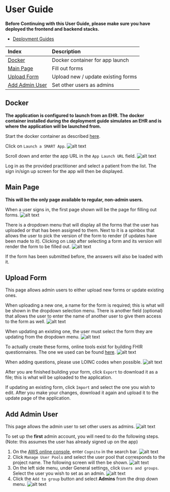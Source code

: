 # User Guide

**Before Continuing with this User Guide, please make sure you have deployed the frontend and backend stacks.**

- [Deployment Guides](./DeploymentGuide.md)

| Index                              | Description                            |
| :--------------------------------- | :------------------------------------- |
| [Docker](#docker)                  | Docker container for app launch        |
| [Main Page](#main-page)            | Fill out forms                         |
| [Upload Form](#upload-form)        | Upload new / update existing forms     |
| [Add Admin User](#add-admin-user)  | Set other users as admins              |

## Docker

**The application is configured to launch from an EHR. The docker container installed during the deployment guide simulates an EHR and is where the application will be launched from.**

Start the docker container as described [here](https://github.com/smart-on-fhir/smart-dev-sandbox).

Click on `Launch a SMART App`.
    ![alt text](images/user-guide.PNG)

Scroll down and enter the app URL in the `App Launch URL` field.
    ![alt text](images/user-guide2.PNG)

Log in as the provided practitioner and select a patient from the list. The sign in/sign up screen for the app will then be displayed.

## Main Page

**This will be the only page available to regular, non-admin users.**

When a user signs in, the first page shown will be the page for filling out forms.
    ![alt text](images/user-guide3.PNG)

There is a dropdown menu that will display all the forms that the user has uploaded or that has been assigned to them. Next to it is a spinbox that allows the user to pick the version of the form to render (if updates have been made to it). Clicking on `LOAD` after selecting a form and its version will render the form to be filled out.
    ![alt text](images/user-guide4.PNG)

If the form has been submitted before, the answers will also be loaded with it.

## Upload Form

This page allows admin users to either upload new forms or update existing ones.

When uploading a new one, a name for the form is required; this is what will be shown in the dropdown selection menu. There is another field (optional) that allows the user to enter the name of another user to give them access to the form as well.
    ![alt text](images/user-guide5.png)

When updating an existing one, the user must select the form they are updating from the dropdown menu.
    ![alt text](images/user-guide6.PNG)

To actually create these forms, online tools exist for building FHIR questionnaires. The one we used can be found [here](https://lhcformbuilder.nlm.nih.gov/previous/).
    ![alt text](images/user-guide7.PNG)

When adding questions, please use LOINC codes when possible.
    ![alt text](images/user-guide8.PNG)

After you are finished building your form, click `Export` to download it as a file; this is what will be uploaded to the application.

If updating an existing form, click `Import` and select the one you wish to edit. After you make your changes, download it again and upload it to the update page of the application.

## Add Admin User

This page allows the admin user to set other users as admins.
    ![alt text](images/user-guide9.PNG)

To set up the **first** admin account, you will need to do the following steps. (Note: this assumes the user has already signed up on the app)

1. On the [AWS online console](https://console.aws.amazon.com/console/home), enter `Cognito` in the search bar.
   ![alt text](images/admin-setup.png)
2. Click `Manage User Pools` and select the user pool that corresponds to the project name. The following screen will then be shown.
   ![alt text](images/admin-setup2.png)
3. On the left side menu, under General settings, click `Users and groups`. Select the user you wish to set as an admin.
   ![alt text](images/admin-setup3.png)
4. Click the `Add to group` button and select **Admins** from the drop down menu.
   ![alt text](images/admin-setup4.png)

